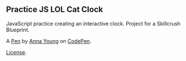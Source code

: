 Practice JS LOL Cat Clock
-------------------------
JavaScript practice creating an interactive clock. Project for a Skillcrush Blueprint.

A [Pen](https://codepen.io/annayyoung/pen/qeBJqB) by [Anna Young](https://codepen.io/annayyoung) on [CodePen](https://codepen.io).

[License](https://codepen.io/annayyoung/pen/qeBJqB/license).
